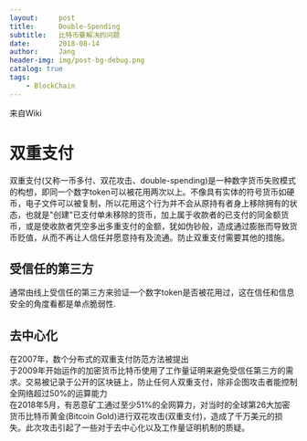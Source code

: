 ```yaml
---
layout:     post
title:      Double-Spending
subtitle:   比特币要解决的问题
date:       2018-08-14
author:     Jang
header-img: img/post-bg-debug.png
catalog: true
tags:
    - BlockChain
---
```


来自Wiki

# 双重支付<br>
双重支付(又称一币多付、双花攻击、double-spending)是一种数字货币失败模式的构想，即同一个数字token可以被花用两次以上。不像具有实体的符号货币如硬币，电子文件可以被复制，所以花用这个行为并不会从原持有者身上移除拥有的状态，也就是"创建"已支付单未移除的货币，加上属于收款者的已支付的同金额货币，或是使收款者凭空多出多重支付的金额，犹如伪钞般，造成通过膨胀而导致货币贬值，从而不再让人信任并愿意持有及流通。防止双重支付需要其他的措施。<br>

## 受信任的第三方<br>
通常由线上受信任的第三方来验证一个数字token是否被花用过，这在信任和信息安全的角度看都是单点脆弱性.

## 去中心化<br>
在2007年，数个分布式的双重支付防范方法被提出<br>
于2009年开始运作的加密货币比特币使用了工作量证明来避免受信任第三方的需求。交易被记录于公开的区块链上，防止任何人双重支付，除非企图攻击者能控制全网络超过50%的运算能力<br>
在2018年5月，有恶意矿工通过至少51%的全网算力，对当时的全球第26大加密货币比特币黄金(Bitcoin Gold)进行双花攻击(双重支付)，造成了千万美元的损失。此次攻击引起了一些对于去中心化以及工作量证明机制的质疑。
